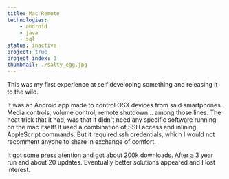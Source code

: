 ```yaml
---
title: Mac Remote
technologies:
    - android
    - java
    - sql
status: inactive
project: true
project_index: 1
thumbnail: ./salty_egg.jpg
---
```


This was my first experience at self developing something and releasing it to the wild.

It was an Android app made to control OSX devices from said smartphones. Media controls, volume control, remote shutdown... among those lines.
The neat trick that it had, was that it didn't need any specific software running on the mac itself! It used a combination of SSH access and inlining AppleScript commands. 
But it required ssh credentials, which I would not recomment anyone to share in exchange of comfort.

It got [some](https://lifehacker.com/mac-remote-controls-your-mac-from-the-comfort-of-your-a-5991748) [press](https://www.xda-developers.com/use-your-android-as-a-remote-control-on-mac/) atention and got about 200k downloads. After a 3 year run and about 20 updates. Eventually better solutions appeared and I lost interest.